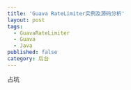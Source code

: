 ```yaml
---
title: 'Guava RateLimiter实例及源码分析'
layout: post
tags:
  - GuavaRateLimiter
  - Guava
  - Java
published: false
category: 后台
---
```

占坑